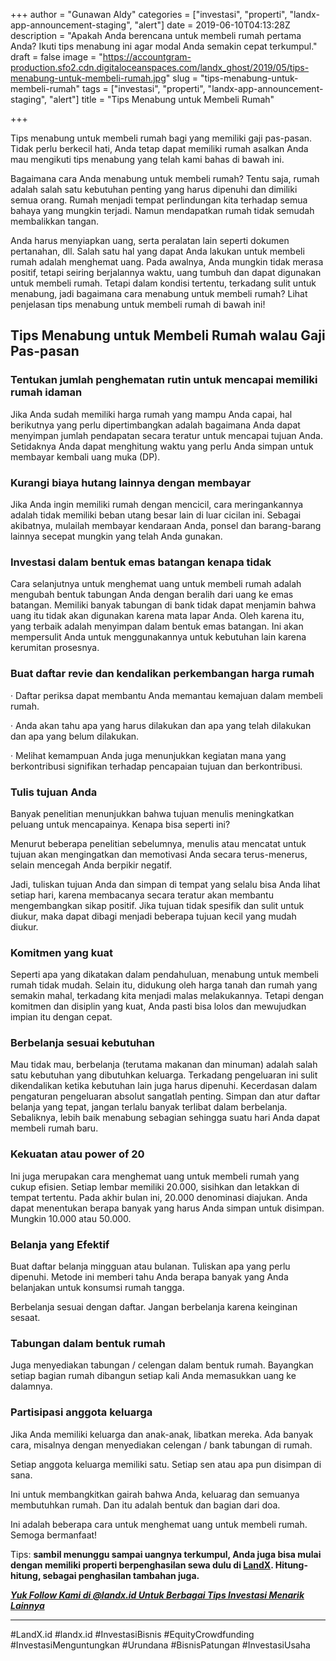 +++
author = "Gunawan Aldy"
categories = ["investasi", "properti", "landx-app-announcement-staging", "alert"]
date = 2019-06-10T04:13:28Z
description = "Apakah Anda berencana untuk membeli rumah pertama Anda? Ikuti tips menabung ini agar modal Anda semakin cepat terkumpul."
draft = false
image = "https://accountgram-production.sfo2.cdn.digitaloceanspaces.com/landx_ghost/2019/05/tips-menabung-untuk-membeli-rumah.jpg"
slug = "tips-menabung-untuk-membeli-rumah"
tags = ["investasi", "properti", "landx-app-announcement-staging", "alert"]
title = "Tips Menabung untuk Membeli Rumah"

+++


Tips menabung untuk membeli rumah bagi yang memiliki gaji pas-pasan. Tidak perlu berkecil hati, Anda tetap dapat memiliki rumah asalkan Anda mau mengikuti tips menabung yang telah kami bahas di bawah ini.

Bagaimana cara Anda menabung untuk membeli rumah? Tentu saja, rumah adalah salah satu kebutuhan penting yang harus dipenuhi dan dimiliki semua orang. Rumah menjadi tempat perlindungan kita terhadap semua bahaya yang mungkin terjadi. Namun mendapatkan rumah tidak semudah membalikkan tangan.

Anda harus menyiapkan uang, serta peralatan lain seperti dokumen pertanahan, dll. Salah satu hal yang dapat Anda lakukan untuk membeli rumah adalah menghemat uang. Pada awalnya, Anda mungkin tidak merasa positif, tetapi seiring berjalannya waktu, uang tumbuh dan dapat digunakan untuk membeli rumah. Tetapi dalam kondisi tertentu, terkadang sulit untuk menabung, jadi bagaimana cara menabung untuk membeli rumah? Lihat penjelasan tips menabung untuk membeli rumah di bawah ini!

## Tips Menabung untuk Membeli Rumah walau Gaji Pas-pasan

### Tentukan jumlah penghematan rutin untuk mencapai memiliki rumah idaman

Jika Anda sudah memiliki harga rumah yang mampu Anda capai, hal berikutnya yang perlu dipertimbangkan adalah bagaimana Anda dapat menyimpan jumlah pendapatan secara teratur untuk mencapai tujuan Anda. Setidaknya Anda dapat menghitung waktu yang perlu Anda simpan untuk membayar kembali uang muka (DP).

### Kurangi biaya hutang lainnya dengan membayar

Jika Anda ingin memiliki rumah dengan mencicil, cara meringankannya adalah tidak memiliki beban utang besar lain di luar cicilan ini. Sebagai akibatnya, mulailah membayar kendaraan Anda, ponsel dan barang-barang lainnya secepat mungkin yang telah Anda gunakan.

### Investasi dalam bentuk emas batangan kenapa tidak

Cara selanjutnya untuk menghemat uang untuk membeli rumah adalah mengubah bentuk tabungan Anda dengan beralih dari uang ke emas batangan. Memiliki banyak tabungan di bank tidak dapat menjamin bahwa uang itu tidak akan digunakan karena mata lapar Anda. Oleh karena itu, yang terbaik adalah menyimpan dalam bentuk emas batangan. Ini akan mempersulit Anda untuk menggunakannya untuk kebutuhan lain karena kerumitan prosesnya.

### Buat daftar revie dan kendalikan perkembangan harga rumah

· Daftar periksa dapat membantu Anda memantau kemajuan dalam membeli rumah.

· Anda akan tahu apa yang harus dilakukan dan apa yang telah dilakukan dan apa yang belum dilakukan.

· Melihat kemampuan Anda juga menunjukkan kegiatan mana yang berkontribusi signifikan terhadap pencapaian tujuan dan berkontribusi.

### Tulis tujuan Anda

Banyak penelitian menunjukkan bahwa tujuan menulis meningkatkan peluang untuk mencapainya. Kenapa bisa seperti ini?

Menurut beberapa penelitian sebelumnya, menulis atau mencatat untuk tujuan akan mengingatkan dan memotivasi Anda secara terus-menerus, selain mencegah Anda berpikir negatif.

Jadi, tuliskan tujuan Anda dan simpan di tempat yang selalu bisa Anda lihat setiap hari, karena membacanya secara teratur akan membantu mengembangkan sikap positif. Jika tujuan tidak spesifik dan sulit untuk diukur, maka dapat dibagi menjadi beberapa tujuan kecil yang mudah diukur.

### Komitmen yang kuat

Seperti apa yang dikatakan dalam pendahuluan, menabung untuk membeli rumah tidak mudah. Selain itu, didukung oleh harga tanah dan rumah yang semakin mahal, terkadang kita menjadi malas melakukannya. Tetapi dengan komitmen dan disiplin yang kuat, Anda pasti bisa lolos dan mewujudkan impian itu dengan cepat.

### Berbelanja sesuai kebutuhan

Mau tidak mau, berbelanja (terutama makanan dan minuman) adalah salah satu kebutuhan yang dibutuhkan keluarga. Terkadang pengeluaran ini sulit dikendalikan ketika kebutuhan lain juga harus dipenuhi. Kecerdasan dalam pengaturan pengeluaran absolut sangatlah penting. Simpan dan atur daftar belanja yang tepat, jangan terlalu banyak terlibat dalam berbelanja. Sebaliknya, lebih baik menabung sebagian sehingga suatu hari Anda dapat membeli rumah baru.

### Kekuatan atau power of 20

Ini juga merupakan cara menghemat uang untuk membeli rumah yang cukup efisien. Setiap lembar memiliki 20.000, sisihkan dan letakkan di tempat tertentu. Pada akhir bulan ini, 20.000 denominasi diajukan. Anda dapat menentukan berapa banyak yang harus Anda simpan untuk disimpan. Mungkin 10.000 atau 50.000.

### Belanja yang Efektif

Buat daftar belanja mingguan atau bulanan. Tuliskan apa yang perlu dipenuhi. Metode ini memberi tahu Anda berapa banyak yang Anda belanjakan untuk konsumsi rumah tangga.

Berbelanja sesuai dengan daftar. Jangan berbelanja karena keinginan sesaat.

### Tabungan dalam bentuk rumah

Juga menyediakan tabungan / celengan dalam bentuk rumah. Bayangkan setiap bagian rumah dibangun setiap kali Anda memasukkan uang ke dalamnya.

### Partisipasi anggota keluarga

Jika Anda memiliki keluarga dan anak-anak, libatkan mereka. Ada banyak cara, misalnya dengan menyediakan celengan / bank tabungan di rumah.

Setiap anggota keluarga memiliki satu. Setiap sen atau apa pun disimpan di sana.

Ini untuk membangkitkan gairah bahwa Anda, keluarag dan semuanya membutuhkan rumah. Dan itu adalah bentuk dan bagian dari doa.

Ini adalah beberapa cara untuk menghemat uang untuk membeli rumah. Semoga bermanfaat!

Tips: **sambil menunggu sampai uangnya terkumpul, Anda juga bisa mulai dengan memiliki properti berpenghasilan sewa dulu di [LandX](https://landx.id/). Hitung-hitung, sebagai penghasilan tambahan juga.**

**_[Yuk Follow Kami di @landx.id Untuk Berbagai Tips Investasi Menarik Lainnya](https://instagram.com/landx.id?utm_medium=copy_link)_**

---

#LandX.id	#landx.id	#InvestasiBisnis	#EquityCrowdfunding	#InvestasiMenguntungkan	#Urundana	#BisnisPatungan	#InvestasiUsaha

